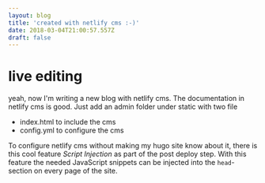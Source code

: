 ```yaml
---
layout: blog
title: 'created with netlify cms :-)'
date: 2018-03-04T21:00:57.557Z
draft: false
---
```

# live editing

yeah, now I'm writing a new blog with netlify cms.
The documentation in netlify cms is good.
Just add an admin folder under static with two file

* index.html to include the cms
* config.yml to configure the cms

To configure netlify cms without making my hugo site know about it, there is this cool feature _Script Injection_ as part of the post deploy step. With this feature the needed JavaScript snippets can be injected into the `head`-section on every page of the site.
